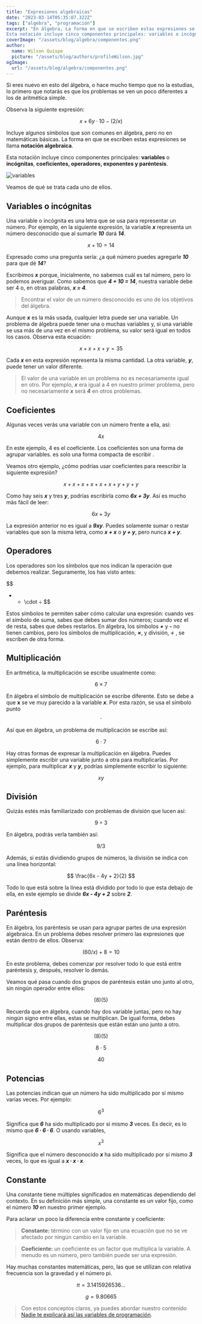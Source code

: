 ```yaml
---
title: "Expresiones algebraicas"
date: "2023-03-14T05:35:07.322Z"
tags: ["algebra", "programación"]
excerpt: "En álgebra, La forma en que se escriben estas expresiones se llama notación algebraica.
Esta notación incluye cinco componentes principales: variables o incógnitas, coeficientes, operadores, exponentes y paréntesis."
coverImage: "/assets/blog/algebra/componentes.png"
author:
  name: Wilson Quispe
  picture: "/assets/blog/authors/profileWilson.jpg"
ogImage:
  url: "/assets/blog/algebra/componentes.png"
---
```


Si eres nuevo en esto del álgebra, o hace mucho tiempo que no la estudias, lo primero que notarás es que los problemas se ven un poco diferentes a los de aritmética simple.

Observa la siguiente expresión:

$$
x + 6y \cdot 10 - (2/x)
$$

Incluye algunos símbolos que son comunes en álgebra, pero no en matemáticas básicas. La forma en que se escriben estas expresiones se llama **notación algebraica**.

Esta notación incluye cinco componentes principales: **variables** o **incógnitas**, **coeficientes, operadores, exponentes y paréntesis**.

![variables](/assets/blog/algebra/componentes.png)

Veamos de qué se trata cada uno de ellos.

## Variables o incógnitas

Una variable o incógnita es una letra que se usa para representar un número. Por ejemplo, en la siguiente expresión, la variable **_x_** representa un número desconocido que al sumarle **_10_** dará **_14_**.

$$
x + 10 = 14
$$

Expresado como una pregunta sería: ¿a qué número puedes agregarle **_10_** para que dé **_14_**?

Escribimos **_x_** porque, inicialmente, no sabemos cuál es tal número, pero lo podemos averiguar. Como sabemos que **_4 + 10 = 14_**, nuestra variable debe ser 4 o, en otras palabras, **_x = 4_**.

> Encontrar el valor de un número desconocido es uno de los objetivos del álgebra.

Aunque **_x_** es la más usada, cualquier letra puede ser una variable. Un problema de álgebra puede tener una o muchas variables y, si una variable se usa más de una vez en el mismo problema, su valor será igual en todos los casos. Observa esta ecuación:

$$
x + x + x + y = 35
$$

Cada **_x_** en esta expresión representa la misma cantidad. La otra variable, **_y_**, puede tener un valor diferente.

> El valor de una variable en un problema no es necesariamente igual en otro. Por ejemplo, **_x_** era igual a 4 en nuestro primer problema, pero no necesariamente **_x_** será **_4_** en otros problemas.

## Coeficientes

Algunas veces verás una variable con un número frente a ella, así:

$$
4x
$$

En este ejemplo, 4 es el coeficiente. Los coeficientes son una forma de agrupar variables. es solo una forma compacta de escribir .

Veamos otro ejemplo, ¿cómo podrías usar coeficientes para reescribir la siguiente expresión?

$$
x + x + x + x + x + x + y + y + y
$$

Como hay seis **_x_** y tres **_y_**, podrías escribirla como **_6x + 3y_**. Así es mucho más fácil de leer:

$$
6x + 3y
$$

La expresión anterior no es igual a **_9xy_**. Puedes solamente sumar o restar variables que son la misma letra, como **_x + x_** o **_y + y_**, pero nunca **_x + y_**.

## Operadores

Los operadores son los símbolos que nos indican la operación que debemos realizar. Seguramente, los has visto antes:

$$
+ - \cdot  ÷
$$

Estos símbolos te permiten saber cómo calcular una expresión: cuando ves el símbolo de suma, sabes que debes sumar dos números; cuando vez el de resta, sabes que debes restarlos. En álgebra, los símbolos **_+_** y **_-_** no tienen cambios, pero los símbolos de multiplicación, **_×_**, y división, **_÷_** , se escriben de otra forma.

## Multiplicación

En aritmética, la multiplicación se escribe usualmente como:

$$
6 \times 7
$$

En álgebra el símbolo de multiplicación se escribe diferente. Esto se debe a que **x** se ve muy parecido a la variable **_x_**. Por esta razón, se usa el símbolo punto
$$\cdot$$

Así que en álgebra, un problema de multiplicación se escribe así:

$$
6 \cdot 7
$$

Hay otras formas de expresar la multiplicación en álgebra. Puedes simplemente escribir una variable junto a otra para multiplicarlas. Por ejemplo, para multiplicar **_x_** y **_y_**, podrías simplemente escribir lo siguiente:

$$
xy
$$

## División

Quizás estés más familiarizado con problemas de división que lucen así:

$$
9 \div 3
$$

En álgebra, podrás verla también así:

$$
9 / 3
$$

Además, si estás dividiendo grupos de números, la división se indica con una línea horizontal:

$$
\frac{6x - 4y + 2}{2}
$$

Todo lo que está sobre la línea está dividido por todo lo que esta debajo de ella, en este ejemplo se divide **_6x - 4y + 2_** sobre **_2_**.

## Paréntesis

En álgebra, los paréntesis se usan para agrupar partes de una expresión algebraica. En un problema debes resolver primero las expresiones que están dentro de ellos. Observa:

$$
(60/x) + 8 = 10
$$

En este problema, debes comenzar por resolver todo lo que está entre paréntesis y, después, resolver lo demás.

Veamos qué pasa cuando dos grupos de paréntesis están uno junto al otro, sin ningún operador entre ellos:

$$
(8)(5)
$$

Recuerda que en álgebra, cuando hay dos variable juntas, pero no hay ningún signo entre ellas, estas se multiplican. De igual forma, debes multiplicar dos grupos de paréntesis que están están uno junto a otro.

$$
(8)(5)
$$

$$
8 \cdot 5
$$

$$
40
$$

## Potencias

Las potencias indican que un número ha sido multiplicado por sí mismo varias veces. Por ejemplo:

$$
6^3
$$

Significa que **_6_** ha sido multiplicado por sí mismo **_3_** veces. Es decir, es lo mismo que **_6 ∙ 6 ∙ 6_**.
O usando variables,

$$
x^3
$$

Significa que el número desconocido **_x_** ha sido multiplicado por sí mismo **_3_** veces, lo que es igual a **_x ∙ x ∙ x_**.

## Constante

Una constante tiene múltiples significados en matemáticas dependiendo del contexto. En su definición más simple, una constante es un valor fijo, como el número **_10_** en nuestro primer ejemplo.

Para aclarar un poco la diferencia entre constante y coeficiente:

> **Constante:** término con un valor fijo en una ecuación que no se ve afectado por ningún cambio en la variable.

> **Coeficiente:** un coeficiente es un factor que multiplica la variable. A menudo es un número, pero también puede ser una expresión.

Hay muchas constantes matemáticas, pero, las que se utilizan con relativa frecuencia son la gravedad y el número pi.

$$
π = 3.1415926536…
$$

$$
g = 9.80665
$$

> Con estos conceptos claros, ya puedes abordar nuestro contenido [Nadie te explicará así las variables de programación](https://wilsonquispe.vercel.app/posts/variables "Nadie te explicará así las variables de programación").
